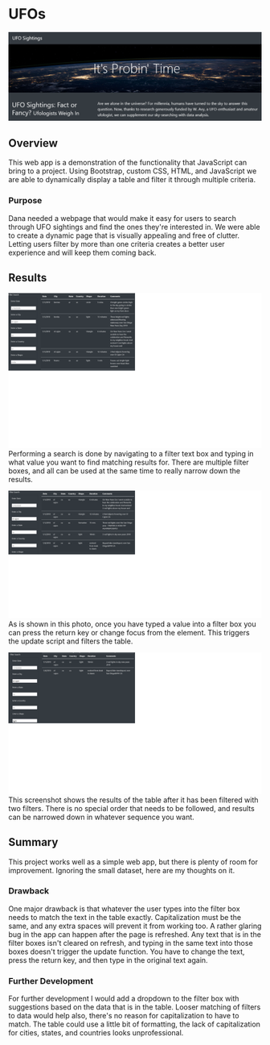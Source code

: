 # UFOs

![UFO Header](media/UFO_header.png)

## Overview

This web app is a demonstration of the functionality that JavaScript can bring to a project. Using Bootstrap, custom CSS, HTML, and JavaScript we are able to dynamically display a table and filter it through multiple criteria. 

### Purpose

Dana needed a webpage that would make it easy for users to search through UFO sightings and find the ones they're interested in. We were able to create a dynamic page that is visually appealing and free of clutter. Letting users filter by more than one criteria creates a better user experience and will keep them coming back.

## Results
<!-- There is a description of how to perform a search, with images. -->

![Sighting Table Unfiltered](media/UFO_full_table.png)
Performing a search is done by navigating to a filter text box and typing in what value you want to find matching results for. There are multiple filter boxes, and all can be used at the same time to really narrow down the results.

![Sighting Table with One Filter](media/UFO_one_filter.png)
As is shown in this photo, once you have typed a value into a filter box you can press the return key or change focus from the element. This triggers the update script and filters the table.

![Sighting Table with Two Filters](media/UFO_two_filter.png)
This screenshot shows the results of the table after it has been filtered with two filters. There is no special order that needs to be followed, and results can be narrowed down in whatever sequence you want.

## Summary

This project works well as a simple web app, but there is plenty of room for improvement. Ignoring the small dataset, here are my thoughts on it.

### Drawback

One major drawback is that whatever the user types into the filter box needs to match the text in the table exactly. Capitalization must be the same, and any extra spaces will prevent it from working too. 
A rather glaring bug in the app can happen after the page is refreshed. Any text that is in the filter boxes isn't cleared on refresh, and typing in the same text into those boxes doesn't trigger the update function. You have to change the text, press the return key, and then type in the original text again.

### Further Development

For further development I would add a dropdown to the filter box with suggestions based on the data that is in the table. Looser matching of filters to data would help also, there's no reason for capitalization to have to match. The table could use a little bit of formatting, the lack of capitalization for cities, states, and countries looks unprofessional.
